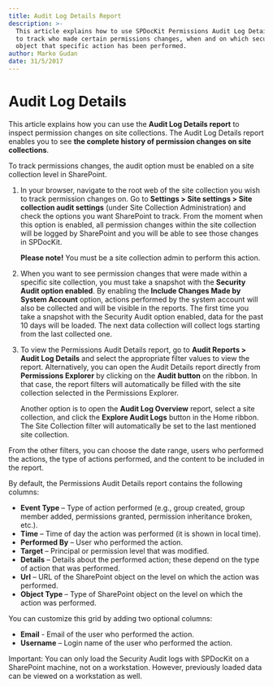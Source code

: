 ```yaml
---
title: Audit Log Details Report
description: >-
  This article explains how to use SPDocKit Permissions Audit Log Details report
  to track who made certain permissions changes, when and on which securable
  object that specific action has been performed.
author: Marko Gudan
date: 31/5/2017
---
```


# Audit Log Details

This article explains how you can use the **Audit Log Details report** to inspect permission changes on site collections. The Audit Log Details report enables you to see **the complete history of permission changes on site collections**.

To track permissions changes, the audit option must be enabled on a site collection level in SharePoint.

1. In your browser, navigate to the root web of the site collection you wish to track permission changes on. Go to **Settings &gt; Site settings &gt; Site collection audit settings** \(under Site Collection Administration\) and check the options you want SharePoint to track. From the moment when this option is enabled, all permission changes within the site collection will be logged by SharePoint and you will be able to see those changes in SPDocKit.  

   **Please note!** You must be a site collection admin to perform this action.

2. When you want to see permission changes that were made within a specific site collection, you must take a snapshot with the **Security Audit option enabled**. By enabling the **Include Changes Made by System Account** option, actions performed by the system account will also be collected and will be visible in the reports. The first time you take a snapshot with the Security Audit option enabled, data for the past 10 days will be loaded. The next data collection will collect logs starting from the last collected one.
3. To view the Permissions Audit Details report, go to **Audit Reports &gt; Audit Log Details** and select the appropriate filter values to view the report. Alternatively, you can open the  Audit Details report directly from **Permissions Explorer** by clicking on the **Audit button** on the ribbon. In that case, the report filters will automatically be filled with the site collection selected in the Permissions Explorer. 

   Another option is to open the  **Audit Log Overview** report, select a site collection, and click the **Explore Audit Logs** button in the Home ribbon. The Site Collection filter will automatically be set to the last mentioned site collection.

From the other filters, you can choose the date range, users who performed the actions, the type of actions performed, and the content to be included in the report.

By default, the Permissions Audit Details report contains the following columns:

* **Event Type** – Type of action performed \(e.g., group created, group member added, permissions granted, permission inheritance broken, etc.\).  
* **Time** – Time of day the action was performed \(it is shown in local time\).  
* **Performed By** – User who performed the action.  
* **Target** – Principal or permission level that was modified.  
* **Details** – Details about the performed action; these depend on the type of action that was performed.  
* **Url** – URL of the SharePoint object on the level on which the action was performed.  
* **Object Type** – Type of SharePoint object on the level on which the action was performed.  

You can customize this grid by adding two optional columns:

* **Email** - Email of the user who performed the action.  
* **Username** – Login name of the user who performed the action.  

Important: You can only load the Security Audit logs with SPDocKit on a SharePoint machine, not on a workstation. However, previously loaded data can be viewed on a workstation as well.

